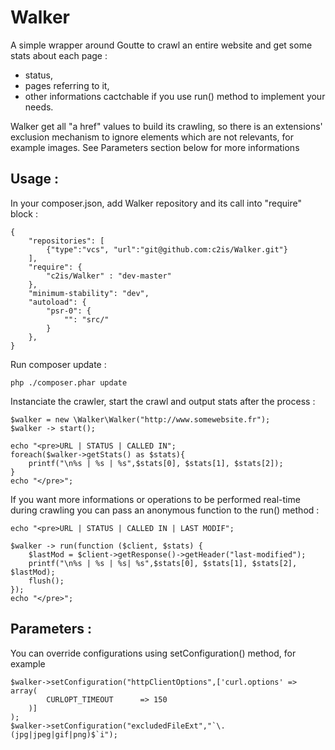 Walker
======

A simple wrapper around Goutte to crawl an entire website and get some stats about each page :
- status,
- pages referring to it,
- other informations cactchable if you use run() method to implement your needs.

Walker get all "a href" values to build its crawling, so there is an extensions' exclusion mechanism to ignore elements which are not relevants, for example images.
See Parameters section below for more informations

## Usage :
In your composer.json, add Walker repository and its call into "require" block :

```
{
    "repositories": [
        {"type":"vcs", "url":"git@github.com:c2is/Walker.git"}
    ],
    "require": {
        "c2is/Walker" : "dev-master"
    },
    "minimum-stability": "dev",
    "autoload": {
        "psr-0": {
            "": "src/"
        }
    },
}
```

Run composer update :

```
php ./composer.phar update

```

Instanciate the crawler, start the crawl and output stats after the process :
```
$walker = new \Walker\Walker("http://www.somewebsite.fr");
$walker -> start();

echo "<pre>URL | STATUS | CALLED IN";
foreach($walker->getStats() as $stats){
    printf("\n%s | %s | %s",$stats[0], $stats[1], $stats[2]);
}
echo "</pre>";
```

If you want more informations or operations to be performed real-time during crawling you can pass an anonymous function to the run() method :

```
echo "<pre>URL | STATUS | CALLED IN | LAST MODIF";

$walker -> run(function ($client, $stats) {
    $lastMod = $client->getResponse()->getHeader("last-modified");
    printf("\n%s | %s | %s| %s",$stats[0], $stats[1], $stats[2], $lastMod);
    flush();
});
echo "</pre>";
```
## Parameters :
You can override configurations using setConfiguration() method, for example
```
$walker->setConfiguration("httpClientOptions",['curl.options' => array(
        CURLOPT_TIMEOUT      => 150
    )]
);
$walker->setConfiguration("excludedFileExt","`\.(jpg|jpeg|gif|png)$`i");
```
